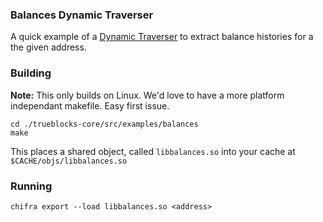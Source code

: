 ### Balances Dynamic Traverser

A quick example of a [Dynamic Traverser](https://docs.trueblocks.io/blog/dynamic-traversers-for-trueblocks/) to extract
balance histories for a the given address.

### Building

**Note:** This only builds on Linux. We'd love to have a more platform independant makefile. Easy first issue.

```[shell]
cd ./trueblocks-core/src/examples/balances
make
```

This places a shared object, called `libbalances.so` into your cache at `$CACHE/objs/libbalances.so`

### Running

```[shell]
chifra export --load libbalances.so <address>
```
